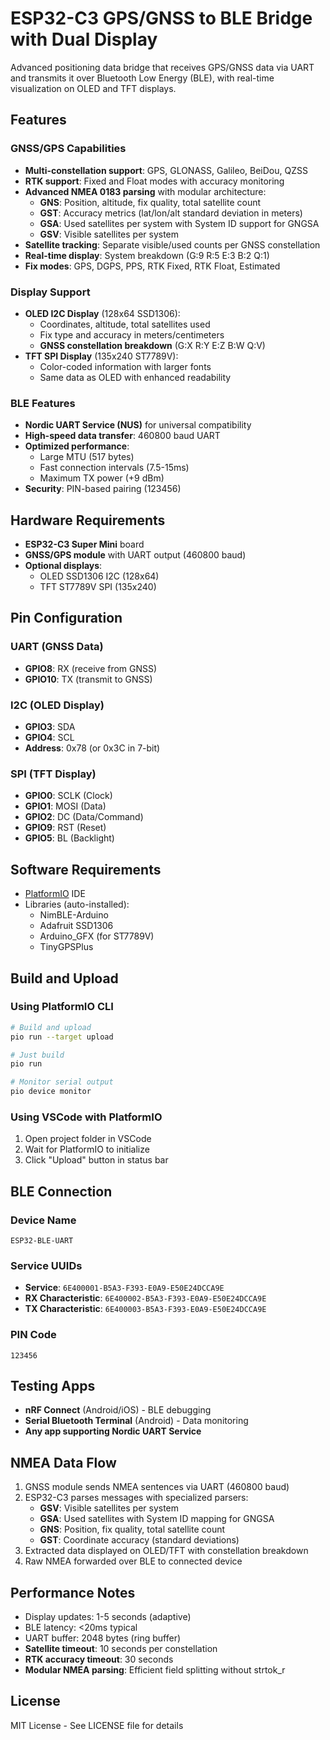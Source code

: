 # ESP32-C3 GPS/GNSS to BLE Bridge with Dual Display

Advanced positioning data bridge that receives GPS/GNSS data via UART and transmits it over Bluetooth Low Energy (BLE), with real-time visualization on OLED and TFT displays.

## Features

### GNSS/GPS Capabilities
- **Multi-constellation support**: GPS, GLONASS, Galileo, BeiDou, QZSS
- **RTK support**: Fixed and Float modes with accuracy monitoring
- **Advanced NMEA 0183 parsing** with modular architecture:
  - **GNS**: Position, altitude, fix quality, total satellite count
  - **GST**: Accuracy metrics (lat/lon/alt standard deviation in meters)
  - **GSA**: Used satellites per system with System ID support for GNGSA
  - **GSV**: Visible satellites per system
- **Satellite tracking**: Separate visible/used counts per GNSS constellation
- **Real-time display**: System breakdown (G:9 R:5 E:3 B:2 Q:1)
- **Fix modes**: GPS, DGPS, PPS, RTK Fixed, RTK Float, Estimated

### Display Support
- **OLED I2C Display** (128x64 SSD1306):
  - Coordinates, altitude, total satellites used
  - Fix type and accuracy in meters/centimeters
  - **GNSS constellation breakdown** (G:X R:Y E:Z B:W Q:V)
- **TFT SPI Display** (135x240 ST7789V):
  - Color-coded information with larger fonts
  - Same data as OLED with enhanced readability

### BLE Features
- **Nordic UART Service (NUS)** for universal compatibility
- **High-speed data transfer**: 460800 baud UART
- **Optimized performance**:
  - Large MTU (517 bytes)
  - Fast connection intervals (7.5-15ms)
  - Maximum TX power (+9 dBm)
- **Security**: PIN-based pairing (123456)

## Hardware Requirements

- **ESP32-C3 Super Mini** board
- **GNSS/GPS module** with UART output (460800 baud)
- **Optional displays**:
  - OLED SSD1306 I2C (128x64)
  - TFT ST7789V SPI (135x240)

## Pin Configuration

### UART (GNSS Data)
- **GPIO8**: RX (receive from GNSS)
- **GPIO10**: TX (transmit to GNSS)

### I2C (OLED Display)
- **GPIO3**: SDA
- **GPIO4**: SCL
- **Address**: 0x78 (or 0x3C in 7-bit)

### SPI (TFT Display)
- **GPIO0**: SCLK (Clock)
- **GPIO1**: MOSI (Data)
- **GPIO2**: DC (Data/Command)
- **GPIO9**: RST (Reset)
- **GPIO5**: BL (Backlight)

## Software Requirements

- [PlatformIO](https://platformio.org/) IDE
- Libraries (auto-installed):
  - NimBLE-Arduino
  - Adafruit SSD1306
  - Arduino_GFX (for ST7789V)
  - TinyGPSPlus

## Build and Upload

### Using PlatformIO CLI
```bash
# Build and upload
pio run --target upload

# Just build
pio run

# Monitor serial output
pio device monitor
```

### Using VSCode with PlatformIO
1. Open project folder in VSCode
2. Wait for PlatformIO to initialize
3. Click "Upload" button in status bar

## BLE Connection

### Device Name
`ESP32-BLE-UART`

### Service UUIDs
- **Service**: `6E400001-B5A3-F393-E0A9-E50E24DCCA9E`
- **RX Characteristic**: `6E400002-B5A3-F393-E0A9-E50E24DCCA9E`
- **TX Characteristic**: `6E400003-B5A3-F393-E0A9-E50E24DCCA9E`

### PIN Code
`123456`

## Testing Apps

- **nRF Connect** (Android/iOS) - BLE debugging
- **Serial Bluetooth Terminal** (Android) - Data monitoring
- **Any app supporting Nordic UART Service**

## NMEA Data Flow

1. GNSS module sends NMEA sentences via UART (460800 baud)
2. ESP32-C3 parses messages with specialized parsers:
   - **GSV**: Visible satellites per system
   - **GSA**: Used satellites with System ID mapping for GNGSA
   - **GNS**: Position, fix quality, total satellite count
   - **GST**: Coordinate accuracy (standard deviations)
3. Extracted data displayed on OLED/TFT with constellation breakdown
4. Raw NMEA forwarded over BLE to connected device

## Performance Notes

- Display updates: 1-5 seconds (adaptive)
- BLE latency: <20ms typical
- UART buffer: 2048 bytes (ring buffer)
- **Satellite timeout**: 10 seconds per constellation
- **RTK accuracy timeout**: 30 seconds
- **Modular NMEA parsing**: Efficient field splitting without strtok_r

## License

MIT License - See LICENSE file for details